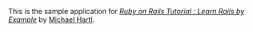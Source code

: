 This is the sample application for [*Ruby on Rails Tutorial : Learn Rails by Example*](http://railstutorial.org/) by [Michael Hartl](http://michaelhartl.com).